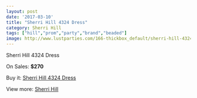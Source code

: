 ```yaml
---
layout: post
date: '2017-03-10'
title: "Sherri Hill 4324 Dress"
category: Sherri Hill
tags: ["hill","prom","party","brand","beaded"]
image: http://www.lustparties.com/166-thickbox_default/sherri-hill-4324-dress.jpg
---
```

Sherri Hill 4324 Dress

On Sales: **$270**
<a href="https://www.lustparties.com/en/sherri-hill/57-sherri-hill-4324-dress.html"><amp-img layout="responsive" width="600" height="600" src="//www.lustparties.com/166-thickbox_default/sherri-hill-4324-dress.jpg" alt="Sherri Hill 4324 Dress 0" /></a>
<a href="https://www.lustparties.com/en/sherri-hill/57-sherri-hill-4324-dress.html"><amp-img layout="responsive" width="600" height="600" src="//www.lustparties.com/168-thickbox_default/sherri-hill-4324-dress.jpg" alt="Sherri Hill 4324 Dress 1" /></a>
<a href="https://www.lustparties.com/en/sherri-hill/57-sherri-hill-4324-dress.html"><amp-img layout="responsive" width="600" height="600" src="//www.lustparties.com/167-thickbox_default/sherri-hill-4324-dress.jpg" alt="Sherri Hill 4324 Dress 2" /></a>

Buy it: [Sherri Hill 4324 Dress](https://www.lustparties.com/en/sherri-hill/57-sherri-hill-4324-dress.html "Sherri Hill 4324 Dress")

View more: [Sherri Hill](https://www.lustparties.com/en/2-sherri-hill "Sherri Hill")